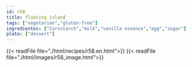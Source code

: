 ```yaml
---
id: r58
title: floating island
tags: ["vegetarian","gluten-free"]
ingredientes: ["Cornstarch","milk","vanilla essence","egg","sugar"]
plato: ["dessert"]
---
```


{{< readFile file="./html/recipes/r58.en.html">}}
{{< readFile file="./html/images/r58_image.html">}}
